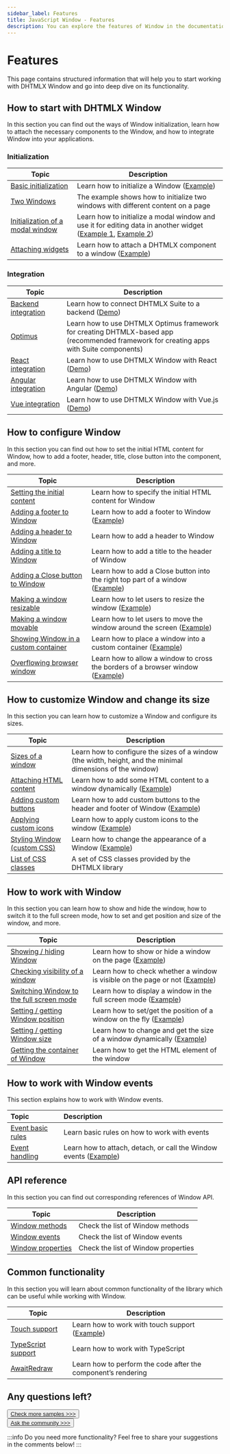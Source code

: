 ```yaml
---
sidebar_label: Features
title: JavaScript Window - Features 
description: You can explore the features of Window in the documentation of the DHTMLX JavaScript UI library. Browse developer guides and API reference, try out code examples and live demos, and download a free 30-day evaluation version of DHTMLX Suite.
---
```


# Features

This page contains structured information that will help you to start working with DHTMLX Window and go into deep dive on its functionality.

## How to start with DHTMLX Window

In this section you can find out the ways of Window initialization, learn how to attach the necessary components to the Window, and how to integrate Window into your applications.

### Initialization

| Topic                                                           | Description                                                                                                                                                                               |
| --------------------------------------------------------------- | ----------------------------------------------------------------------------------------------------------------------------------------------------------------------------------------- |
| [Basic initialization](../how_to_start/)                        | Learn how to initialize a Window ([Example](https://snippet.dhtmlx.com/6qqezjxe))                                                                                                         |
| [Two Windows](https://snippet.dhtmlx.com/09peyny6)              | The example shows how to initialize two windows with different content on a page                                                                                                          |
| [Initialization of a modal window](../api/window_modal_config/) | Learn how to initialize a modal window and use it for editing data in another widget ([Example 1](https://snippet.dhtmlx.com/ioejsm4e), [Example 2](https://snippet.dhtmlx.com/5tbcflek)) |
| [Attaching widgets](../api/window_attach_method/)               | Learn how to attach a DHTMLX component to a window ([Example](https://snippet.dhtmlx.com/t9ncuuou))                                                                                       |


### Integration

| Topic                                                   | Description                                                                                                                                 |
| ------------------------------------------------------- | ------------------------------------------------------------------------------------------------------------------------------------------- |
| [Backend integration](integration/suite_and_backend.md) | Learn how to connect DHTMLX Suite to a backend  ([Demo](https://github.com/DHTMLX/nodejs-suite-demo))                                       |
| [Optimus](optimus_guides.md)                            | Learn how to use DHTMLX Optimus framework for creating DHTMLX-based app <br>(recommended framework for creating apps with Suite components) |
| [React integration](integration/suite_and_react.md)     | Learn how to use DHTMLX Window with React ([Demo](https://github.com/DHTMLX/react-suite-demo))                                                 |
| [Angular integration](integration/suite_and_angular.md) | Learn how to use DHTMLX Window with Angular ([Demo](https://github.com/DHTMLX/angular-suite-demo))                                          |
| [Vue integration](integration/suite_and_vue.md)         | Learn how to use DHTMLX Window with Vue.js ([Demo](https://github.com/DHTMLX/vue-suite-demo))                                               |

## How to configure Window

In this section you can find out how to set the initial HTML content for Window, how to add a footer, header, title, close button into the component, and more.

| Topic                                                                      | Description                                                                                                           |
| -------------------------------------------------------------------------- | --------------------------------------------------------------------------------------------------------------------- |
| [Setting the initial content](../configuration/#setting-html-content)      | Learn how to specify the initial HTML content for Window                                                              |
| [Adding a footer to Window](../api/window_footer_config/)                  | Learn how to add a footer to Window ([Example](https://snippet.dhtmlx.com/qu5j85ag))                                  |
| [Adding a header to Window](../api/window_header_config/)                  | Learn how to add a header to Window                                                                                   |
| [Adding a title to Window](../api/window_title_config/)                    | Learn how to add a title to the header of Window                                                                      |
| [Adding a Close button to Window](../configuration/#closability)           | Learn how to add a Close button into the right top part of a window ([Example](https://snippet.dhtmlx.com/nthbfzfr))  |
| [Making a window resizable](../configuration/#resizing)                    | Learn how to let users to resize the window ([Example](https://snippet.dhtmlx.com/nthbfzfr))                          |
| [Making a window movable](../configuration/#movability)                    | Learn how to let users to move the window around the screen ([Example](https://snippet.dhtmlx.com/nthbfzfr))          |
| [Showing Window in a custom container](../configuration/#custom-node)      | Learn how to place a window into a custom container ([Example](https://snippet.dhtmlx.com/2rrclo09))                  |
| [Overflowing browser window](../configuration/#overflowing-browser-window) | Learn how to allow a window to cross the borders of a browser window ([Example](https://snippet.dhtmlx.com/qfhdlzri)) |


## How to customize Window and change its size

In this section you can learn how to customize a Window and configure its sizes.

| Topic                                                               | Description                                                                                                         |
| ------------------------------------------------------------------- | ------------------------------------------------------------------------------------------------------------------- |
| [Sizes of a window](../configuration/#sizing)           | Learn how to configure the sizes of a window (the width, height, and the minimal dimensions of the window)          |
| [Attaching HTML content](../usage/#attaching-content)               | Learn how to add some HTML content to a window dynamically ([Example](https://snippet.dhtmlx.com/6uelt44m))         |
| [Adding custom buttons](../customization/#adding-controls)          | Learn how to add custom buttons to the header and footer of Window ([Example](https://snippet.dhtmlx.com/o7xlvvv3)) |
| [Applying custom icons](../customization/#default-and-custom-icons) | Learn how to apply custom icons to the window ([Example](https://snippet.dhtmlx.com/ucozvx01))                      |
| [Styling Window (custom CSS)](../customization/#styling)            | Learn how to change the appearance of a Window ([Example](https://snippet.dhtmlx.com/t5mvhwx8))                     |
| [List of CSS classes](../../helpers/base_elements/)                 | A set of CSS classes provided by the DHTMLX library                                                                 |     

## How to work with Window

In this section you can learn how to show and hide the window, how to switch it to the full screen mode, how to set and get position and size of the window, and more.

| Topic                                                                 | Description                                                                                                        |
| --------------------------------------------------------------------- | ------------------------------------------------------------------------------------------------------------------ |
| [Showing / hiding Window](../usage/#showinghiding-window)             | Learn how to show or hide a window on the page ([Example](https://snippet.dhtmlx.com/ee2vf9xw))                    |
| [Checking visibility of a window](../usage/#checking-visibility-of-window)                 | Learn how to check whether a window is visible on the page or not ([Example](https://snippet.dhtmlx.com/woz5c09h)) |
| [Switching Window to the full screen mode](../usage/#fullscreen-mode) | Learn how to display a window in the full screen mode ([Example](https://snippet.dhtmlx.com/aftti5fy))             |
| [Setting / getting Window position](../usage/#positioning-window)     | Learn how to set/get the position of a window on the fly ([Example](https://snippet.dhtmlx.com/hc3ronrk))          |
| [Setting / getting Window size](../usage/#sizing-window)              | Learn how to change and get the size of a window dynamically ([Example](https://snippet.dhtmlx.com/0zqxydvm))      |
| [Getting the container of Window](../api/window_getcontainer_method/) | Learn how to get the HTML element of the window                                                                    |


## How to work with Window events

This section explains how to work with Window events.

| Topic                                       | Description                                                                                            |
| :------------------------------------------ | :----------------------------------------------------------------------------------------------------- |
| [Event basic rules](guides/events_guide.md) | Learn basic rules on how to work with events                                                           |
| [Event handling](../handling_events/)        | Learn how to attach, detach, or call the Window events ([Example](https://snippet.dhtmlx.com/jfu4upwd)) |


## API reference

In this section you can find out corresponding references of Window API.

| Topic                                                  | Description                         |
| ------------------------------------------------------ | ----------------------------------- |
| [Window methods](../../category/window-methods/)       | Check the list of Window methods    |
| [Window events](../../category/window-events/)         | Check the list of Window events     |
| [Window properties](../../category/window-properties/) | Check the list of Window properties |

## Common functionality

In this section you will learn about common functionality of the library which can be useful while working with Window.

| Topic                                                         | Description                                                                           |
| ------------------------------------------------------------- | ------------------------------------------------------------------------------------- |
| [Touch support](../../common_features/touch_support/)         | Learn how to work with touch support ([Example](https://snippet.dhtmlx.com/q3cu6x1a)) |
| [TypeScript support](../../common_features/using_typescript/) | Learn how to work with TypeScript                                                     |
| [AwaitRedraw](../../helpers/await_redraw/)                    | Learn how to perform the code after the component’s rendering                         |

## Any questions left?

<button class="support_btn"><a href="https://snippet.dhtmlx.com/all?tag=window">Check more samples >>></a></button>
<br>
<button class="support_btn"><a href="https://forum.dhtmlx.com/c/suite/suite7/">Ask the community >>></a> </button>

:::info
Do you need more functionality? Feel free to share your suggestions in the comments below!
:::